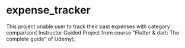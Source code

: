 # expense_tracker

This project unable user to track their past expenses with category comparison( Instructor Guided Project from course "Flutter & dart: The complete guide" of Udemy).


